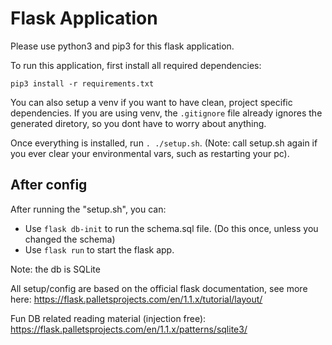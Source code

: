 # Flask Application

Please use python3 and pip3 for this flask application.

To run this application, first install all required dependencies:

`pip3 install -r requirements.txt`

You can also setup a venv if you want to have clean, project specific dependencies. If you are using venv, the `.gitignore` file already ignores the generated diretory, so you dont have to worry about anything. 

Once everything is installed, run `. ./setup.sh`. (Note: call setup.sh again if you ever clear your environmental vars, such as restarting your pc).

## After config
After running the "setup.sh", you can:

* Use `flask db-init` to run the schema.sql file. (Do this once, unless you changed the schema)
* Use `flask run` to start the flask app.

Note: the db is SQLite

All setup/config are based on the official flask documentation, see more here: https://flask.palletsprojects.com/en/1.1.x/tutorial/layout/

Fun DB related reading material (injection free): https://flask.palletsprojects.com/en/1.1.x/patterns/sqlite3/
